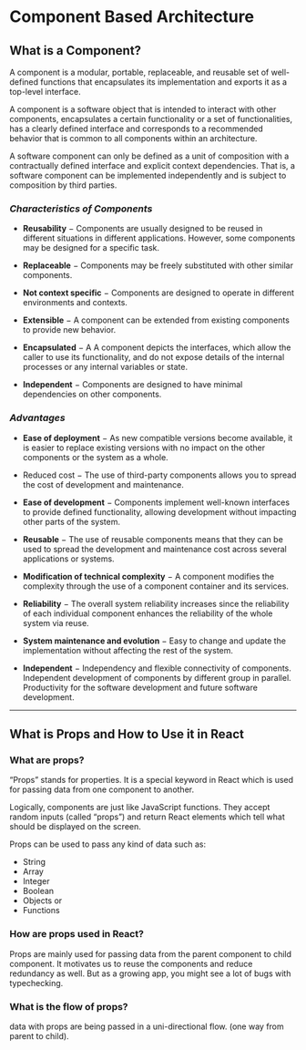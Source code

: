 # Component Based Architecture

## What is a Component?

A component is a modular, portable, replaceable, and reusable set of well-defined functions that encapsulates its implementation and exports it as a top-level interface.

 A component is a software object that is intended to interact with other components, encapsulates a certain functionality or a set of functionalities, has a clearly defined interface and corresponds to a recommended behavior that is common to all components within an architecture.

 A software component can only be defined as a unit of composition with a contractually defined interface and explicit context dependencies. That is, a software component can be implemented independently and is subject to composition by third parties.

### *Characteristics of Components*

- **Reusability** − Components are usually designed to be reused in different situations in different applications. However, some components may be designed for a specific task.

- **Replaceable** − Components may be freely substituted with other similar components.

- **Not context specific** − Components are designed to operate in different environments and contexts.

- **Extensible** − A component can be extended from existing components to provide new behavior.

- **Encapsulated** − A A component depicts the interfaces, which allow the caller to use its functionality, and do not expose details of the internal processes or any internal variables or state.

- **Independent** − Components are designed to have minimal dependencies on other components.

### *Advantages*

- **Ease of deployment** − As new compatible versions become available, it is easier to replace existing versions with no impact on the other components or the system as a whole.

- Reduced cost − The use of third-party components allows you to spread the cost of development and maintenance.

- **Ease of development** − Components implement well-known interfaces to provide defined functionality, allowing development without impacting other parts of the system.

- **Reusable** − The use of reusable components means that they can be used to spread the development and maintenance cost across several applications or systems.

- **Modification of technical complexity** − A component modifies the complexity through the use of a component container and its services.

- **Reliability** − The overall system reliability increases since the reliability of each individual component enhances the reliability of the whole system via reuse.

- **System maintenance and evolution** − Easy to change and update the implementation without affecting the rest of the system.

- **Independent** − Independency and flexible connectivity of components. Independent development of components by different group in parallel. Productivity for the software development and future software development.

---

## What is Props and How to Use it in React

### What are props?

“Props” stands for properties. It is a special keyword in React which is used for passing data from one component to another.

Logically, components are just like JavaScript functions. They accept random inputs (called “props”) and return React elements which tell what should be displayed on the screen.

Props can be used to pass any kind of data such as:  

- String
- Array
- Integer
- Boolean
- Objects or
- Functions

### How are props used in React?

Props are mainly used for passing data from the parent component to child component. It motivates us to reuse the components and reduce redundancy as well. But as a growing app, you might see a lot of bugs with typechecking.  

### What is the flow of props?

data with props are being passed in a uni-directional flow. (one way from parent to child).